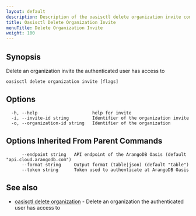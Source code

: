 ```yaml
---
layout: default
description: Description of the oasisctl delete organization invite command
title: Oasisctl Delete Organization Invite
menuTitle: Delete Organization Invite
weight: 100
---
```

## Synopsis
Delete an organization invite the authenticated user has access to

```
oasisctl delete organization invite [flags]
```

## Options
```
  -h, --help                     help for invite
  -i, --invite-id string         Identifier of the organization invite
  -o, --organization-id string   Identifier of the organization
```

## Options Inherited From Parent Commands
```
      --endpoint string   API endpoint of the ArangoDB Oasis (default "api.cloud.arangodb.com")
      --format string     Output format (table|json) (default "table")
      --token string      Token used to authenticate at ArangoDB Oasis
```

## See also
* [oasisctl delete organization](delete-organization.md)	 - Delete an organization the authenticated user has access to

